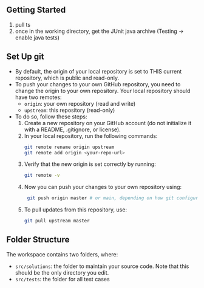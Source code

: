 ## Getting Started

1. pull ts  
2. once in the working directory, get the JUnit java archive (Testing -> enable java tests)

## Set Up git
- By default, the origin of your local repository is set to THIS current repository, which is public and read-only. 
- To push your changes to your own GitHub repository, you need to change the origin to your own repository. Your local repository should have two remotes: 
  - `origin`: your own repository (read and write)
  - `upstream`: this repository (read-only)
- To do so, follow these steps:
  1. Create a new repository on your GitHub account (do not initialize it with a README, .gitignore, or license).
  2. In your local repository, run the following commands:
     ```bash
     git remote rename origin upstream
     git remote add origin <your-repo-url>
     ```
  3. Verify that the new origin is set correctly by running:
     ```bash
     git remote -v
     ```
  4. Now you can push your changes to your own repository using:
     ```bash
      git push origin master # or main, depending on how git configures your default branch name
      ```
  5. To pull updates from this repository, use:
      ```bash
      git pull upstream master
      ```

## Folder Structure

The workspace contains two folders, where:

- `src/solutions`: the folder to maintain your source code. Note that this should be the only directory you edit.
- `src/tests`: the folder for all test cases 

